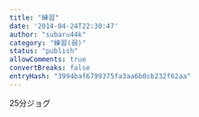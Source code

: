 ```yaml
---
title: "練習"
date: '2014-04-24T22:30:47'
author: "subaru44k"
category: "練習(弱)"
status: "publish"
allowComments: true
convertBreaks: false
entryHash: "3994baf6799375fa3aa6b0cb232f62aa"
---
```

25分ジョグ
